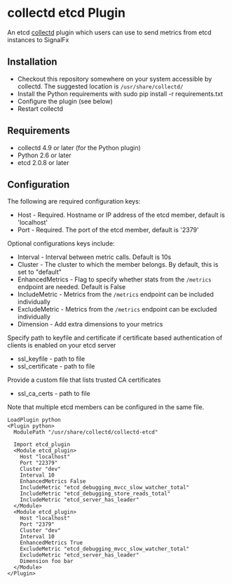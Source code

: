 # collectd etcd Plugin

An etcd [collectd](http://www.collectd.org/) plugin which users can use to send metrics from etcd instances to SignalFx

## Installation

* Checkout this repository somewhere on your system accessible by collectd. The suggested location is `/usr/share/collectd/`
* Install the Python requirements with sudo pip install -r requirements.txt
* Configure the plugin (see below)
* Restart collectd

## Requirements

* collectd 4.9 or later (for the Python plugin)
* Python 2.6 or later
* etcd 2.0.8 or later

## Configuration
The following are required configuration keys:

* Host - Required. Hostname or IP address of the etcd member, default is 'localhost'
* Port - Required. The port of the etcd member, default is '2379'

Optional configurations keys include:

* Interval - Interval between metric calls. Default is 10s
* Cluster - The cluster to which the member belongs. By default, this is set to "default"
* EnhancedMetrics - Flag to specify whether stats from the `/metrics` endpoint are needed. Default is False
* IncludeMetric - Metrics from the `/metrics` endpoint can be included individually
* ExcludeMetric - Metrics from the `/metrics` endpoint can be excluded individually
* Dimension - Add extra dimensions to your metrics

Specify path to keyfile and certificate if certificate based authentication of clients is enabled on your etcd server
* ssl_keyfile - path to file
* ssl_certificate - path to file

Provide a custom file that lists trusted CA certificates
* ssl_ca_certs - path to file

Note that multiple etcd members can be configured in the same file.

```
LoadPlugin python
<Plugin python>
  ModulePath "/usr/share/collectd/collectd-etcd"

  Import etcd_plugin
  <Module etcd_plugin>
    Host "localhost"
    Port "22379"
    Cluster "dev"
    Interval 10
    EnhancedMetrics False
    IncludeMetric "etcd_debugging_mvcc_slow_watcher_total"
    IncludeMetric "etcd_debugging_store_reads_total"
    IncludeMetric "etcd_server_has_leader"
  </Module>
  <Module etcd_plugin>
    Host "localhost"
    Port "2379"
    Cluster "dev"
    Interval 10
    EnhancedMetrics True
    ExcludeMetric "etcd_debugging_mvcc_slow_watcher_total"
    ExcludeMetric "etcd_server_has_leader"
    Dimension foo bar
  </Module>
</Plugin>
```

